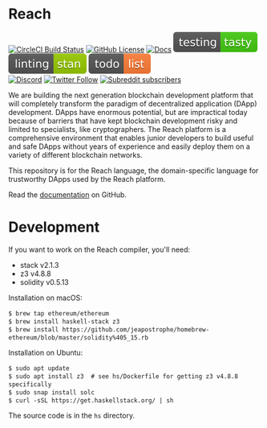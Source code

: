 # Reach
[![CircleCI Build Status](https://circleci.com/gh/reach-sh/reach-lang.svg?style=shield)](https://circleci.com/gh/reach-sh/reach-lang) [![GitHub License](https://img.shields.io/github/license/reach-sh/reach-lang)](https://raw.githubusercontent.com/reach-sh/reach-lang/master/LICENSE) [![Docs](https://img.shields.io/badge/docs-delicious-blue)](https://reach-sh.github.io/reach-lang/index.html) [![testing](./svg/testing.svg)](https://reach-sh.github.io/reach-lang/test-reports/results.html) [![linting](./svg/linting.svg)](https://reach-sh.github.io/reach-lang/linter-reports/stan.html) [![todo](./svg/todo.svg)](https://reach-sh.github.io/reach-lang/linter-reports/todo.html)  
[![Discord](https://img.shields.io/discord/628402598663290882)](https://discord.com/channels/628402598663290882)  [![Twitter Follow](https://img.shields.io/twitter/follow/reachlang?style=social)](https://twitter.com/reachlang) [![Subreddit subscribers](https://img.shields.io/reddit/subreddit-subscribers/reach_sh?style=social)](https://www.reddit.com/r/reach_sh)

We are building the next generation blockchain development platform that will completely transform the paradigm of decentralized application (DApp) development. DApps have enormous potential, but are impractical today because of barriers that have kept blockchain development risky and limited to specialists, like cryptographers. The Reach platform is a comprehensive environment that enables junior developers to build useful and safe DApps without years of experience and easily deploy them on a variety of different blockchain networks.

This repository is for the Reach language, the domain-specific language for trustworthy DApps used by the Reach platform.

Read the
[documentation](https://reach-sh.github.io/reach-lang/index.html) on GitHub. 

# Development

If you want to work on the Reach compiler, you'll need:
- stack v2.1.3
- z3 v4.8.8
- solidity v0.5.13

Installation on macOS:
```
$ brew tap ethereum/ethereum
$ brew install haskell-stack z3
$ brew install https://github.com/jeapostrophe/homebrew-ethereum/blob/master/solidity%405_15.rb
```

Installation on Ubuntu:
```
$ sudo apt update
$ sudo apt install z3  # see hs/Dockerfile for getting z3 v4.8.8 specifically
$ sudo snap install solc
$ curl -sSL https://get.haskellstack.org/ | sh
```

The source code is in the `hs` directory.
